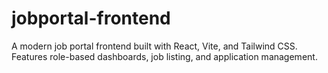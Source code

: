# jobportal-frontend
A modern job portal frontend built with React, Vite, and Tailwind CSS. Features role-based dashboards, job listing, and application management.

